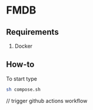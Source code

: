 # FMDB

## Requirements

1. Docker

## How-to

To start type

```bash
sh compose.sh
```

// trigger github actions workflow
